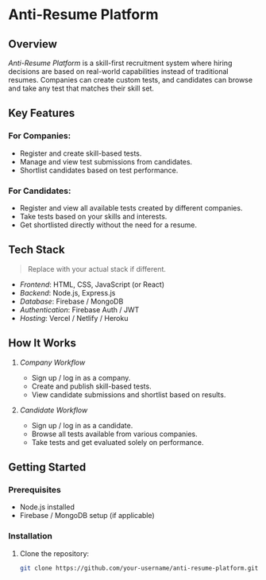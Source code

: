 # Anti-Resume Platform

## Overview

_Anti-Resume Platform_ is a skill-first recruitment system where hiring decisions are based on real-world capabilities instead of traditional resumes. Companies can create custom tests, and candidates can browse and take any test that matches their skill set.

## Key Features

### For Companies:

- Register and create skill-based tests.
- Manage and view test submissions from candidates.
- Shortlist candidates based on test performance.

### For Candidates:

- Register and view all available tests created by different companies.
- Take tests based on your skills and interests.
- Get shortlisted directly without the need for a resume.

## Tech Stack

> Replace with your actual stack if different.

- _Frontend_: HTML, CSS, JavaScript (or React)
- _Backend_: Node.js, Express.js
- _Database_: Firebase / MongoDB
- _Authentication_: Firebase Auth / JWT
- _Hosting_: Vercel / Netlify / Heroku

## How It Works

1. _Company Workflow_

   - Sign up / log in as a company.
   - Create and publish skill-based tests.
   - View candidate submissions and shortlist based on results.

2. _Candidate Workflow_
   - Sign up / log in as a candidate.
   - Browse all tests available from various companies.
   - Take tests and get evaluated solely on performance.

## Getting Started

### Prerequisites

- Node.js installed
- Firebase / MongoDB setup (if applicable)

### Installation

1. Clone the repository:
   ```bash
   git clone https://github.com/your-username/anti-resume-platform.git
   ```
